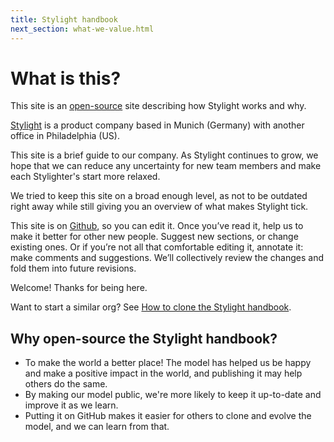 ```yaml
---
title: Stylight handbook
next_section: what-we-value.html
---
```

# What is this?

This site is an [open-source](http://en.wikipedia.org/wiki/Open_source) site describing how Stylight works and why.

[Stylight](http://www.stylight.com) is a product company based in Munich (Germany) with another office in Philadelphia (US).

This site is a brief guide to our company. As Stylight continues to grow, we hope that we can reduce any uncertainty for new team members and make each Stylighter's start more relaxed.

We tried to keep this site on a broad enough level, as not to be outdated right away while still giving you an overview of what makes Stylight tick.

This site is on [Github](https://github.com/stylight/handbook), so you can edit it. Once you’ve read it, help us to make it better for other new people. Suggest new sections, or change existing ones. Or if you’re not all that comfortable editing it, annotate it: make comments and suggestions. We’ll collectively review the changes and fold them into future revisions.

Welcome! Thanks for being here.

Want to start a similar org? See [How to clone the Stylight handbook](how-to-copy.html).

## Why open-source the Stylight handbook?

* To make the world a better place! The model has helped us be happy and make a positive impact in the world, and publishing it may help others do the same.
* By making our model public, we're more likely to keep it up-to-date and improve it as we learn.
* Putting it on GitHub makes it easier for others to clone and evolve the model, and we can learn from that.

